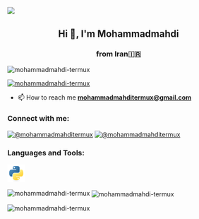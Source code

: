 ![](https://github.com/mohammadmahdi-termux/mohammadmahdi-termux/blob/main/ProfileA.gif)


<h2 align="center">Hi 👋, I'm Mohammadmahdi</h1>
<h3 align="center">from Iran🇮🇷</h3>

<p align="left"> <img src="https://komarev.com/ghpvc/?username=mohammadmahdi-termux&label=Profile%20views&color=0e75b6&style=flat" alt="mohammadmahdi-termux" /> </p>

<p align="left"> <a href="https://github.com/ryo-ma/github-profile-trophy"><img src="https://github-profile-trophy.vercel.app/?username=mohammadmahdi-termux" alt="mohammadmahdi-termux" /></a> </p>

- 📫 How to reach me **mohammadmahditermux@gmail.com**

<h3 align="left">Connect with me:</h3>
<p align="left">
<a href="https://instagram.com/@mohammadmahditermux" target="blank"><img align="center" src="https://raw.githubusercontent.com/rahuldkjain/github-profile-readme-generator/master/src/images/icons/Social/instagram.svg" alt="@mohammadmahditermux" height="30" width="40" /></a>
<a href="https://www.youtube.com/c/@mohammadmahditermux" target="blank"><img align="center" src="https://raw.githubusercontent.com/rahuldkjain/github-profile-readme-generator/master/src/images/icons/Social/youtube.svg" alt="@mohammadmahditermux" height="30" width="40" /></a>
</p>

<h3 align="left">Languages and Tools:</h3>
<p align="left"> <a href="https://www.python.org" target="_blank" rel="noreferrer"> <img src="https://raw.githubusercontent.com/devicons/devicon/master/icons/python/python-original.svg" alt="python" width="40" height="40"/> </a> </p>

<p><img align="left" src="https://github-readme-stats.vercel.app/api/top-langs?username=mohammadmahdi-termux&show_icons=true&locale=en&layout=compact" alt="mohammadmahdi-termux" /></p>

<p>&nbsp;<img align="center" src="https://github-readme-stats.vercel.app/api?username=mohammadmahdi-termux&show_icons=true&locale=en" alt="mohammadmahdi-termux" /></p>

<p><img align="center" src="https://github-readme-streak-stats.herokuapp.com/?user=mohammadmahdi-termux&" alt="mohammadmahdi-termux" /></p>
